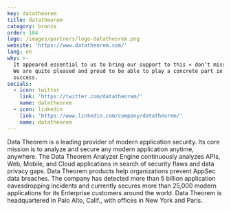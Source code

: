 ```yaml
---
key: datatheorem
title: datatheorem
category: bronze
order: 104
logo: /images/partners/logo-datatheorem.png
website: 'https://www.datatheorem.com/'
lang: en
why: >-
  It appeared essential to us to bring our support to this « don’t miss » event.
  We are quite pleased and proud to be able to play a concrete part in its
  success.  
socials:
  - icon: twitter
    link: 'https://twitter.com/datatheorem/'
    name: datatheorem
  - icon: linkedin
    link: 'https://www.linkedin.com/company/datatheorem/'
    name: datatheorem
---
```

Data Theorem is a leading provider of modern application security. Its core mission is to analyze and secure any modern application anytime, anywhere. The Data Theorem Analyzer Engine continuously analyzes APIs, Web, Mobile, and Cloud applications in search of security flaws and data privacy gaps. Data Theorem products help organizations prevent AppSec data breaches. The company has detected more than 5 billion application eavesdropping incidents and currently secures more than 25,000 modern applications for its Enterprise customers around the world. Data Theorem is headquartered in Palo Alto, Calif., with offices in New York and Paris.
